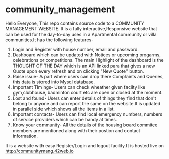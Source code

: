 # community_management
Hello Everyone, This repo contains source code to a COMMUNITY MANAGEMENT WEBSITE. It is a fully interactive,Responsive website that can be used for the day-to-day uses in a Apartmental community or villa communities.It has the following features-
1. Login and Register with house number, email and password.
2. Dashboard which can be updated with Notices or upcoming progarms, celebrations or competitions. The main Highlight of the dashboard is the THOUGHT OF THE DAY which is an API linked para that gives a new Quote upon every refresh and on clicking "New Quote" button.
3. Raise issue- A part where users can drop there Complaints and Queries, this data is stored into Mysql database.
4. Important TImings- Users can check wheather given facilty like gym,clubhouse, badminton court etc are open or closed at the moment.
5. Lost and found- Users can enter details of things they find that don't belong to anyone and can report the same on the website.It is updated in parallel side which shows all the items in a list.
6. Important contacts- Users can find local emergency numbers, numbers of service providers which can be handy at times.
7. Know your community- All the details of the housing board commitee members are mentioned along with their postion and contact information.

It is a website with easy Register/Login and logout facility.It is hosted live on http://communitymang.42web.io
